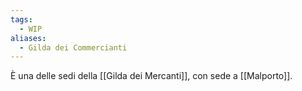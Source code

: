 ```yaml
---
tags:
  - WIP
aliases:
  - Gilda dei Commercianti
---
```

È una delle sedi della [[Gilda dei Mercanti]], con sede a [[Malporto]]. 